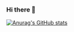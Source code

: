 ### Hi there 👋

[![Anurag's GitHub stats](https://github-readme-stats.vercel.app/api?username=nicolasjandre&show_icons=true&theme=radical)](https://github.com/nicolasjandre/github-readme-stats&show_icons=true&theme=radical)
